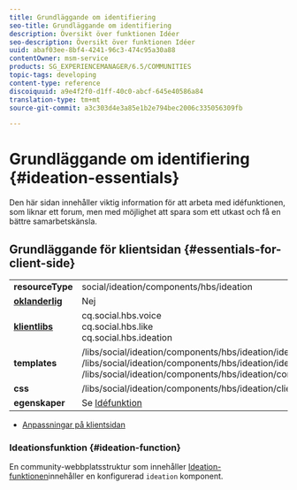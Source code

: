 ```yaml
---
title: Grundläggande om identifiering
seo-title: Grundläggande om identifiering
description: Översikt över funktionen Idéer
seo-description: Översikt över funktionen Idéer
uuid: abaf03ee-8bf4-4241-96c3-474c95a30a88
contentOwner: msm-service
products: SG_EXPERIENCEMANAGER/6.5/COMMUNITIES
topic-tags: developing
content-type: reference
discoiquuid: a9e4f2f0-d1ff-40c0-abcf-645e40586a84
translation-type: tm+mt
source-git-commit: a3c303d4e3a85e1b2e794bec2006c335056309fb

---
```



# Grundläggande om identifiering {#ideation-essentials}

Den här sidan innehåller viktig information för att arbeta med idéfunktionen, som liknar ett forum, men med möjlighet att spara som ett utkast och få en bättre samarbetskänsla.

## Grundläggande för klientsidan {#essentials-for-client-side}

<table>
 <tbody>
  <tr>
   <td> <strong>resourceType</strong></td>
   <td>social/ideation/components/hbs/ideation</td>
  </tr>
  <tr>
   <td> <a href="scf.md#add-or-include-a-communities-component"><strong>oklanderlig</strong></a></td>
   <td>Nej</td>
  </tr>
  <tr>
   <td> <a href="clientlibs.md"><strong>klientlibs</strong></a></td>
   <td>cq.social.hbs.voice<br /> cq.social.hbs.like<br /> cq.social.hbs.ideation</td>
  </tr>
  <tr>
   <td> <strong>templates</strong></td>
   <td> /libs/social/ideation/components/hbs/ideation/ideation.hbs<br /> /libs/social/ideation/components/hbs/ideation/ideationlists.hbs<br /> /libs/social/ideation/components/hbs/ideation/composer.hbs</td>
  </tr>
  <tr>
   <td> <strong>css</strong></td>
   <td> /libs/social/ideation/components/hbs/ideation/clientlibs/ideation.css</td>
  </tr>
  <tr>
   <td><strong> egenskaper</strong></td>
   <td>Se <a href="ideation-feature.md">Idéfunktion</a></td>
  </tr>
 </tbody>
</table>

* [Anpassningar på klientsidan](client-customize.md)

### Ideationsfunktion {#ideation-function}

En community-webbplatsstruktur som innehåller [Ideation-funktionen](functions.md#ideation-function)innehåller en konfigurerad `ideation` komponent.

